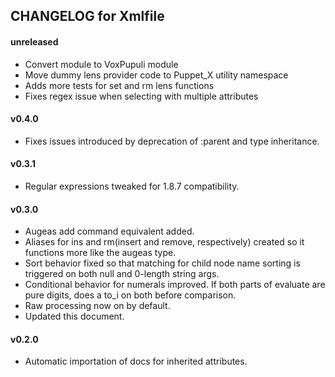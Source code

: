 ## CHANGELOG for Xmlfile

#### unreleased

- Convert module to VoxPupuli module
- Move dummy lens provider code to Puppet_X utility namespace
- Adds more tests for set and rm lens functions
- Fixes regex issue when selecting with multiple attributes

#### v0.4.0

- Fixes issues introduced by deprecation of :parent and type inheritance.

#### v0.3.1

- Regular expressions tweaked for 1.8.7 compatibility.

#### v0.3.0

- Augeas add command equivalent added.
- Aliases for ins and rm(insert and remove, respectively) created so it functions more like the augeas type.
- Sort behavior fixed so that matching for child node name sorting is triggered on both null and 0-length string args.
- Conditional behavior for numerals improved. If both parts of evaluate are pure digits, does a to_i on both before comparison.
- Raw processing now on by default.
- Updated this document.

#### v0.2.0

- Automatic importation of docs for inherited attributes.

